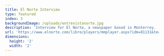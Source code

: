 ```yaml
---
title: El Norte Interview
type: featured
index: 3
backgroundImage: /uploads/entrevistanorte.jpg
description: 'Interview for El Norte, a newspaper based in Monterrey. '
url: 'https://www.elnorte.com/libre/players/mmplayer.aspx?idm=81131&te=100&ap=1&c=16'
dimensions:
  height: '2'
  width: '2'
---
```



